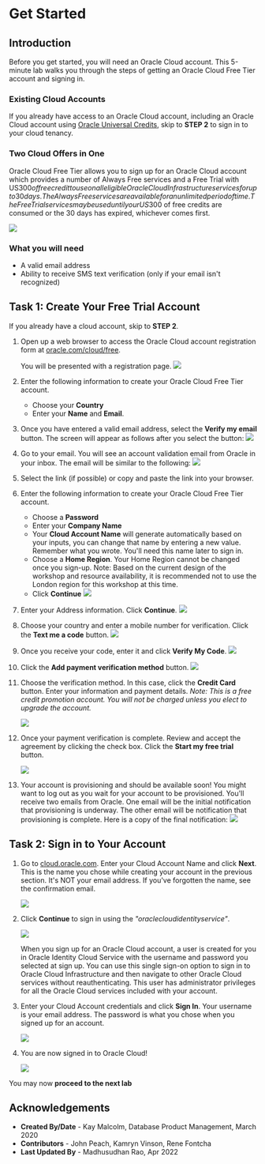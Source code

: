 # Get Started

## Introduction

Before you get started, you will need an Oracle Cloud account. This 5-minute lab walks you through the steps of getting an Oracle Cloud Free Tier account and signing in.

### Existing Cloud Accounts

If you already have access to an Oracle Cloud account, including an Oracle Cloud account using [Oracle Universal Credits](https://docs.oracle.com/en/cloud/get-started/subscriptions-cloud/csgsg/universal-credits.html), skip to **STEP 2** to sign in to your cloud tenancy.

### Two Cloud Offers in One

Oracle Cloud Free Tier allows you to sign up for an Oracle Cloud account which provides a number of Always Free services and a Free Trial with US$300 of free credit to use on all eligible Oracle Cloud Infrastructure services for up to 30 days. The Always Free services are available for an unlimited period of time. The Free Trial services may be used until your US$300 of free credits are consumed or the 30 days has expired, whichever comes first.

![](https://raw.githubusercontent.com/oracle/learning-library/master/common/labs/cloud-login/images/freetrial.png " ")

### What you will need

* A valid email address
* Ability to receive SMS text verification (only if your email isn't recognized)

## Task 1: Create Your Free Trial Account

If you already have a cloud account, skip to **STEP 2**.

1. Open up a web browser to access the Oracle Cloud account registration form at [oracle.com/cloud/free](https://signup.cloud.oracle.com).

   You will be presented with a registration page.
       ![](https://raw.githubusercontent.com/oracle/learning-library/master/common/labs/cloud-login/images/cloud-infrastructure.png " ")
2.  Enter the following information to create your Oracle Cloud Free Tier account.
    * Choose your **Country**
    * Enter your **Name** and **Email**.

3. Once you have entered a valid email address, select the **Verify my email** button.
    The screen will appear as follows after you select the button:
       ![](https://raw.githubusercontent.com/oracle/learning-library/master/common/labs/cloud-login/images/verify-email.png " ")

4. Go to your email. You will see an account validation email from Oracle in your inbox. The email will be similar to the following:
       ![](https://raw.githubusercontent.com/oracle/learning-library/master/common/labs/cloud-login/images/verification-mail.png " ")

5. Select the link (if possible) or copy and paste the link into your browser.

6. Enter the following information to create your Oracle Cloud Free Tier account.
    - Choose a **Password**
    - Enter your **Company Name**
    - Your **Cloud Account Name** will generate automatically based on your inputs, you can change that name by entering a new value. Remember what you wrote. You'll need this name later to sign in.
    - Choose a **Home Region**.  Your Home Region cannot be changed once you sign-up. Note: Based on the current design of the workshop and resource availability, it is recommended not to use the London region for this workshop at this time.
    - Click **Continue**
    ![](https://raw.githubusercontent.com/oracle/learning-library/master/common/labs/cloud-login/images/account-info.png " ")


7.  Enter your Address information.  Click **Continue**.
          ![](https://raw.githubusercontent.com/oracle/learning-library/master/common/labs/cloud-login/images/free-tier-address.png " ")

8.  Choose your country and enter a mobile number for verification.   Click the **Text me a code** button.
          ![](https://raw.githubusercontent.com/oracle/learning-library/master/common/labs/cloud-login/images/free-tier-address-2.png " ")

9. Once you receive your code, enter it and click **Verify My Code**.
          ![](https://raw.githubusercontent.com/oracle/learning-library/master/common/labs/cloud-login/images/free-tier-address-4.png " ")

10. Click the **Add payment verification method** button.
          ![](https://raw.githubusercontent.com/oracle/learning-library/master/common/labs/cloud-login/images/free-tier-payment-1.png " ")  

11. Choose the verification method. In this case, click the **Credit Card** button. Enter your information and payment details. *Note: This is a free credit promotion account. You will not be charged unless you elect to upgrade the account.*

    ![](https://raw.githubusercontent.com/oracle/learning-library/master/common/labs/cloud-login/images/free-tier-payment-2.png " ")

12. Once your payment verification is complete.  Review and accept the agreement by clicking the check box.  Click the **Start my free trial** button.

    ![](https://raw.githubusercontent.com/oracle/learning-library/master/common/labs/cloud-login/images/free-tier-agreement.png " ")

13. Your account is provisioning and should be available soon! You might want to log out as you wait for your account to be provisioned. You'll receive two emails from Oracle. One email will be the initial notification that provisioning is underway. The other email will be notification that provisioning is complete. Here is a copy of the final notification:
       ![](https://raw.githubusercontent.com/oracle/learning-library/master/common/labs/cloud-login/images/account-provisioned.png " ")

## Task 2: Sign in to Your Account

1. Go to [cloud.oracle.com](https://cloud.oracle.com). Enter your Cloud Account Name and click **Next**. This is the name you chose while creating your account in the previous section. It's NOT your email address. If you've forgotten the name, see the confirmation email.

    ![](https://raw.githubusercontent.com/oracle/learning-library/master/common/labs/cloud-login/images/cloud-oracle.png " ")

2. Click **Continue** to sign in using the *"oraclecloudidentityservice"*.

   ![](https://raw.githubusercontent.com/oracle/learning-library/master/common/labs/cloud-login/images/cloud-login-tenant-single-sigon.png " ")

   When you sign up for an Oracle Cloud account, a user is created for you in Oracle Identity Cloud Service with the username and password you selected at sign up. You can use this single sign-on option to sign in to Oracle Cloud Infrastructure and then navigate to other Oracle Cloud services without reauthenticating. This user has administrator privileges for all the Oracle Cloud services included with your account.

3. Enter your Cloud Account credentials and click **Sign In**. Your username is your email address. The password is what you chose when you signed up for an account.

     ![](https://raw.githubusercontent.com/oracle/learning-library/master/common/labs/cloud-login/images/oci-signin-single-signon.png " ")

4. You are now signed in to Oracle Cloud!

    ![](https://raw.githubusercontent.com/oracle/learning-library/master/common/labs/cloud-login/images/oci-console-home-page.png " ")

You may now **proceed to the next lab**


## **Acknowledgements**

- **Created By/Date** - Kay Malcolm, Database Product Management, March 2020
- **Contributors** - John Peach, Kamryn Vinson, Rene Fontcha
- **Last Updated By** - Madhusudhan Rao, Apr 2022
